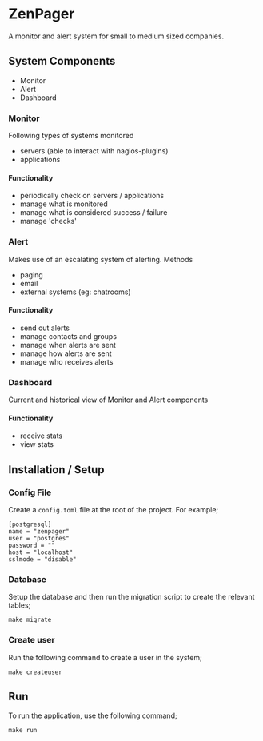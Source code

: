 # ZenPager

A monitor and alert system for small to medium sized companies.


## System Components

- Monitor
- Alert
- Dashboard


### Monitor


Following types of systems monitored
- servers (able to interact with nagios-plugins)
- applications


#### Functionality
- periodically check on servers / applications
- manage what is monitored
- manage what is considered success / failure
- manage 'checks'


### Alert

Makes use of an escalating system of alerting.
Methods
- paging
- email
- external systems (eg: chatrooms)

#### Functionality
- send out alerts
- manage contacts and groups
- manage when alerts are sent
- manage how alerts are sent
- manage who receives alerts


### Dashboard

Current and historical view of Monitor and Alert components

#### Functionality
- receive stats
- view stats


## Installation / Setup

### Config File

Create a `config.toml` file at the root of the project. For example;

    [postgresql]
    name = "zenpager"
    user = "postgres"
    password = ""
    host = "localhost"
    sslmode = "disable"


### Database

Setup the database and then run the migration script to create the relevant tables;

    make migrate


### Create user

Run the following command to create a user in the system;

    make createuser


## Run

To run the application, use the following command;

    make run
